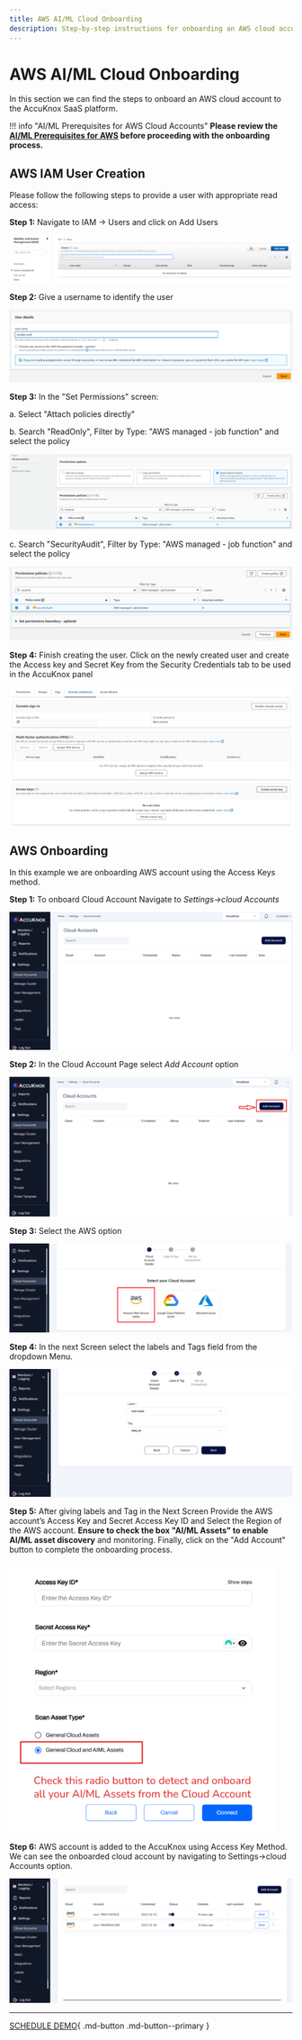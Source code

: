 ```yaml
---
title: AWS AI/ML Cloud Onboarding
description: Step-by-step instructions for onboarding an AWS cloud account and AI/ML assets within it to AccuKnox SaaS for automated security management.
---
```


# AWS AI/ML Cloud Onboarding

In this section we can find the steps to onboard an AWS cloud account to the AccuKnox SaaS platform.

!!! info "AI/ML Prerequisites for AWS Cloud Accounts"
    **Please review the [AI/ML Prerequisites for AWS](https://help.accuknox.com/how-to/cspm-prereq-aws/#aiml-security-prerequisites-for-aws-cloud-accounts) before proceeding with the onboarding process.**

## **AWS IAM User Creation**

Please follow the following steps to provide a user with appropriate read access:

**Step 1:** Navigate to IAM → Users and click on Add Users

![image](images/iam-user-0.png)

**Step 2:** Give a username to identify the user

![image](images/iam-user-1.png)

**Step 3:** In the "Set Permissions" screen:

a. Select "Attach policies directly"

b. Search "ReadOnly", Filter by Type: "AWS managed - job function" and select the policy

![image](images/iam-user-2.png)

c. Search "SecurityAudit", Filter by Type: "AWS managed - job function" and select the policy

![image](images/iam-user-3.png)

**Step 4:** Finish creating the user. Click on the newly created user and create the Access key and Secret Key from the Security Credentials tab to be used in the AccuKnox panel

![image](images/iam-user-4.png)

## **AWS Onboarding**

In this example we are onboarding AWS account using the Access Keys method.

**Step 1:** To onboard Cloud Account Navigate to *Settings→cloud Accounts*

![image](images/cloud-onboarding-1.png)

**Step 2:** In the Cloud Account Page select *Add Account* option

![image](images/cloud-onboarding-2.png)

**Step 3:** Select the AWS option

![image](images/cloud-onboarding-3.png)

**Step 4:** In the next Screen select the labels and Tags field from the dropdown Menu.

![image](images/cloud-onboarding-5.png)

**Step 5:** After giving labels and Tag in the Next Screen Provide the AWS account’s Access Key and Secret Access Key ID and Select the Region of the AWS account. **Ensure to check the box "AI/ML Assets" to enable AI/ML asset discovery** and monitoring. Finally, click on the "Add Account" button to complete the onboarding process.

![image](images/ai-checkbox.png)

**Step 6:** AWS account is added to the AccuKnox using Access Key Method. We can see the onboarded cloud account by navigating to Settings→cloud Accounts option.

![image](images/cloud-onboarding-7.png)

- - -
[SCHEDULE DEMO](https://www.accuknox.com/contact-us){ .md-button .md-button--primary }
